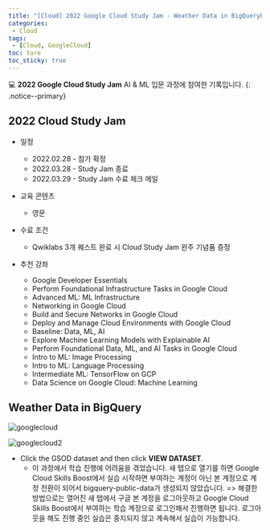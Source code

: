 ```yaml
---
title: "[Cloud] 2022 Google Cloud Study Jam - Weather Data in BigQueryPermalink"
categories:
 - Cloud
tags:
 - [Cloud, GoogleCloud]
toc: ture
toc_sticky: true
---
```


💻 **2022 Google Cloud Study Jam** AI & ML 입문 과정에 참여한 기록입니다.
{: .notice--primary}

## 2022 Cloud Study Jam

- 일정
  - 2022.02.28 - 참가 확정
  - 2022.03.28 - Study Jam 종료
  - 2022.03.29 - Study Jam 수료 체크 메일

- 교육 콘텐츠
  - 영문
- 수료 조건
  - Qwiklabs 3개 퀘스트 완료 시 Cloud Study Jam 완주 기념품 증정
- 추천 강좌
  - Google Developer Essentials
  - Perform Foundational Infrastructure Tasks in Google Cloud
  - Advanced ML: ML Infrastructure
  - Networking in Google Cloud
  - Build and Secure Networks in Google Cloud
  - Deploy and Manage Cloud Environments with Google Cloud
  - Baseline: Data, ML, AI
  - Explore Machine Learning Models with Explainable AI
  - Perform Foundational Data, ML, and AI Tasks in Google Cloud
  - Intro to ML: Image Processing
  - Intro to ML: Language Processing
  - Intermediate ML: TensorFlow on GCP
  - Data Science on Google Cloud: Machine Learning



## Weather Data in BigQuery

![googlecloud](https://user-images.githubusercontent.com/90893596/156001802-39affc26-eed1-45e8-9a17-726cb79625ed.png)

![googlecloud2](https://user-images.githubusercontent.com/90893596/156001813-2e3b623e-d884-461f-8cca-a0adeb4634df.png)
- Click the GSOD dataset and then click **VIEW DATASET**.
  - 이 과정에서 학습 진행에 어려움을 겪었습니다. 새 탭으로 열기를 하면 Google Cloud Skills Boost에서 실습 시작하면 부여하는 계정이 아닌 본 계정으로 계정 전환이 되어서 bigquery-public-data가 생성되지 않았습니다.
    => 해결한 방법으로는 열어진 새 탭에서 구글 본 계정을 로그아웃하고 Google Cloud Skills Boost에서 부여하는 학습 계정으로 로그인해서 진행하면 됩니다. 로그아웃을 해도 진행 중인 실습은 중지되지 않고 계속해서 실습이 가능합니다.

